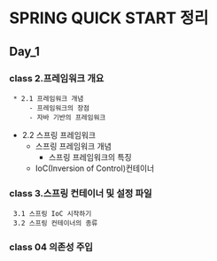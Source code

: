# **SPRING QUICK START 정리**

## **Day_1**
### **class 2.프레임워크 개요**
	 * 2.1 프레임워크 개념
	     - 프레임워크의 장점
	     - 자바 기반의 프레임워크
   * 2.2 스프링 프레임워크
       - 스프링 프레임워크 개념
		   - 스프링 프레임워크의 특징
       - IoC(Inversion of Control)컨테이너
### **class 3.스프링 컨테이너 및 설정 파일**
	 3.1 스프링 IoC 시작하기
	 3.2 스프링 컨테이너의 종류
   
### **class 04 의존성 주입**
